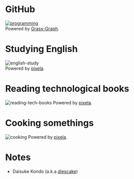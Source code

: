 # GitHub

[![programming](https://grass-graph.moshimo.works/images/diescake.png?width=3000)](https://github.com/diescake)  
Powered by [Grass-Graph](https://grass-graph.moshimo.works/).

# Studying English

![english-study](https://pixe.la/v1/users/diescake/graphs/english-study)  
Powered by [pixela](https://pixe.la/).

# Reading technological books

![reading-tech-books](https://pixe.la/v1/users/diescake/graphs/read-tech-books)
Powered by [pixela](https://pixe.la/).

# Cooking somethings

![cooking](https://pixe.la/v1/users/diescake/graphs/cooking)
Powered by [pixela](https://pixe.la/).

# Notes

* Daisuke Kondo (a.k.a [diescake](https://twitter.com/diescake))
